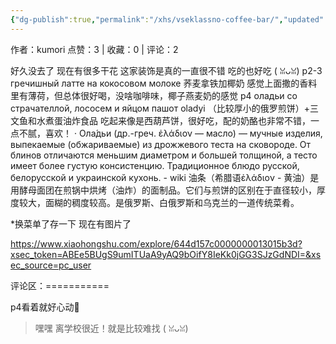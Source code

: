 ```yaml
---
{"dg-publish":true,"permalink":"/xhs/vseklassno-coffee-bar/","updated":"2025-03-17T22:23:57.451+08:00"}
---
```


作者：kumori
点赞：3   |   收藏：0   |   评论：2

好久没去了 现在有很多干花 这家装饰是真的一直很不错 吃的也好吃 ( ꈍᴗꈍ)
p2-3 гречишный латте на кокосовом молоке 荞麦拿铁加椰奶 感觉上面撒的香料里有薄荷，但总体很好喝，没啥咖啡味，椰子燕麦奶的感觉
p4 оладьи со страчателлой, лососем и яйцом пашот oladyi （比较厚小的俄罗煎饼）+三文鱼和水煮蛋油炸食品 吃起来像是西葫芦饼，很好吃，配的奶酪也非常不错，一点不腻，喜欢！
· Ола́дьи (др.-греч. ἐλάδιον — масло) — мучные изделия, выпекаемые (обжариваемые) из дрожжевого теста на сковороде. От блинов отличаются меньшим диаметром и большей толщиной, а тесто имеет более густую консистенцию. Традиционное блюдо русской, белорусской и украинской кухонь. - wiki
油条（希腊语ἐλάδιον - 黄油）是用酵母面团在煎锅中烘烤（油炸）的面制品。它们与煎饼的区别在于直径较小，厚度较大，面糊的稠度较高。是俄罗斯、白俄罗斯和乌克兰的一道传统菜肴。
	
*换菜单了存一下 现在有图片了

https://www.xiaohongshu.com/explore/644d157c0000000013015b3d?xsec_token=ABEe5BUgS9umITUaA9yAQ9bOifY8IeKk0jGG3SJzGdNDI=&xsec_source=pc_user

评论区：===========

p4看着就好心动💓

> 嘿嘿 离学校很近！就是比较难找 ( ꈍᴗꈍ)